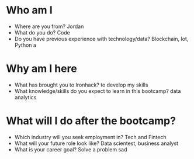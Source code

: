 # Who am I

* Where are you from? Jordan
* What do you do? Code
* Do you have previous experience with technology/data? Blockchain, Iot, Python a

# Why am I here

* What has brought you to Ironhack? to develop my skills
* What knowledge/skills do you expect to learn in this bootcamp? data analytics 

# What will I do after the bootcamp?

* Which industry will you seek employment in? Tech and Fintech
* What will your future role look like? Data scientest, business analyst
* What is your career goal? Solve a problem sad